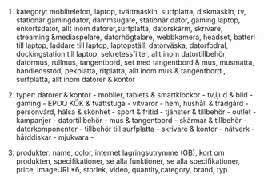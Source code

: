 1. kategory: mobiltelefon, laptop, tvättmaskin, surfplatta, diskmaskin, tv, stationär gamingdator, dammsugare, stationär dator, gaming laptop, enkortsdator, allt inom datorer,surfplatta, datorskärm, skrivare, streaming &mediaspelare, datorhögtalare, webbkamera, headset, batteri till laptop, laddare till laptop, laptopställ, datorväska, datorfodral, dockingstation till laptop, sekretessfilter, allt inom datortillbehör, datormus, rullmus, tangentbord, set med tangentbord & mus, musmatta, handledsstöd, pekplatta, ritplatta, allt inom mus & tangentbord , surfplatta, allt inom datorer & kontor

2. typer: datorer & kontor - mobiler, tablets & smartklockor - tv,ljud & bild - gaming - EPOQ KÖK & tvättstuga - vitvaror - hem, hushåll & trädgård - personvård, hälsa & skönhet - sport & fritid - tjänster & tillbehör - outlet - kampanjer -  datortillbehör - mus & tangentbord - skärmar & tillbehör - datorkomponenter -  tillbehör till surfplatta - skrivare & kontor - nätverk - hårddiskar - mjukvara - 

3. produkter: name, color, internet lagringsutrymme (GB), kort om produkten, specifikationer, se alla funktioner, se alla specifikationer, price, imageURL*6, storlek, video, quantity,category, brand, typ 